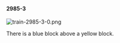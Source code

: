 #### 2985-3
![train-2985-3-0.png](https://github.com/lil-lab/nlvr/raw/master/nlvr/train/images/78/train-2985-3-0.png "train-2985-3-0.png")

There is a blue block above a yellow block.